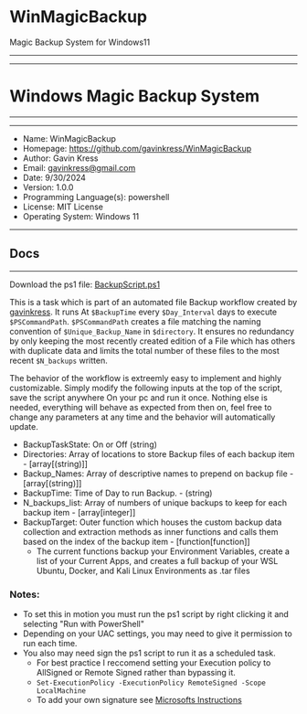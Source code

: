 # WinMagicBackup
 Magic Backup System for Windows11


______________________________________________________
-------------------------------------------------------
# Windows Magic Backup System
______________________________________________________
-------------------------------------------------------

- Name: WinMagicBackup
- Homepage: https://github.com/gavinkress/WinMagicBackup
- Author: Gavin Kress
- Email: gavinkress@gmail.com
- Date: 9/30/2024
- Version: 1.0.0
- Programming Language(s): powershell 
- License: MIT License
- Operating System: Windows 11


----------------------------------------------------------------
## Docs
----------------------------------------------------------------
Download the ps1 file: [BackupScript.ps1](https://github.com/gavinkress/WinMagicBackup/blob/main/BackupScript.ps1)

This is a task which is part of an automated file Backup workflow created by [gavinkress](https://github.com/gavinkress/). 
It runs At `$BackupTime` every `$Day_Interval` days to execute `$PSCommandPath`.
`$PSCommandPath` creates a file matching the naming convention of `$Unique_Backup_Name` in `$directory`.
It ensures no redundancy by only keeping the most recently created edition of a File which has others with duplicate data and limits the total number of these files to the most recent `$N_backups` written.

The behavior of the workflow is extreemly easy to implement and highly customizable. Simply modify the following inputs at the top of the script, save the script anywhere On your pc and run it once. Nothing else is needed, everything will behave as expected from then on, feel free to change any parameters at any time and the behavior will automatically update.

* BackupTaskState: On or Off (string)
* Directories: Array of locations to store Backup files of each backup item - [array[(string)]]
* Backup_Names: Array of descriptive names to prepend on backup file - [array[(string)]]
* BackupTime: Time of Day to run Backup. - (string)
* N_backups_list: Array of numbers of unique backups to keep for each backup item - [array[integer]]
* BackupTarget: Outer function which houses the custom backup data collection and extraction methods as inner functions and calls them based on the index of the backup item - [function[function]]
  * The current functions backup your Environment Variables, create a list of your Current Apps, and creates a full backup of your WSL Ubuntu, Docker, and Kali Linux Environments as .tar files

### Notes:  
* To set this in motion you must run the ps1 script by right clicking it and selecting "Run with PowerShell"
* Depending on your UAC settings, you may need to give it permission to run each time.
* You also may need sign the ps1 script to run it as a scheduled task.
  * For best practice I reccomend setting your Execution policy to AllSigned or Remote Signed rather than bypassing it.
  * `Set-ExecutionPolicy -ExecutionPolicy RemoteSigned -Scope LocalMachine`
  * To add your own signature see [Microsofts Instructions](https://learn.microsoft.com/en-us/powershell/module/microsoft.powershell.core/about/about_signing?view=powershell-7.4)

